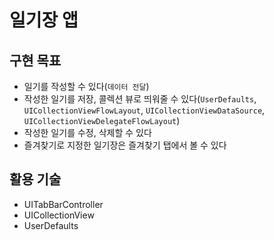 # 일기장 앱

## 구현 목표
- 일기를 작성할 수 있다(`데이터 전달`)
- 작성한 일기를 저장, 콜렉션 뷰로 띄워줄 수 있다(`UserDefaults`, `UICollectionViewFlowLayout`, `UICollectionViewDataSource`, `UICollectionViewDelegateFlowLayout`)
- 작성한 일기를 수정, 삭제할 수 있다
- 즐겨찾기로 지정한 일기장은 즐겨찾기 탭에서 볼 수 있다

## 활용 기술
- UITabBarController
- UICollectionView
- UserDefaults
